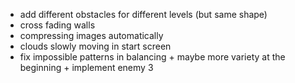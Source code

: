 - add different obstacles for different levels (but same shape)
- cross fading walls
- compressing images automatically
- clouds slowly moving in start screen
- fix impossible patterns in balancing + maybe more variety at the beginning +
  implement enemy 3
